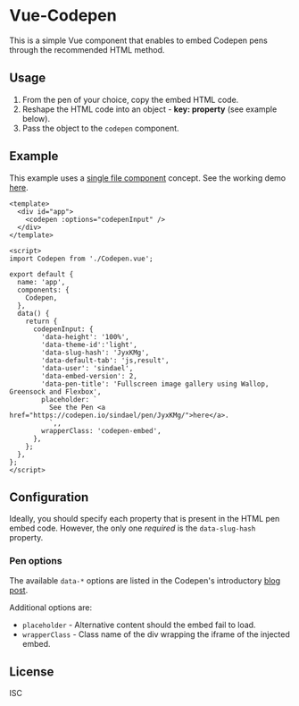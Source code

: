 # Vue-Codepen
This is a simple Vue component that enables to embed Codepen pens through the recommended HTML method.

## Usage
1. From the pen of your choice, copy the embed HTML code.
2. Reshape the HTML code into an object - **key: property** (see example below).
3. Pass the object to the `codepen` component.


## Example
This example uses a [single file component](https://vuejs.org/v2/guide/single-file-components.html) concept.
See the working demo [here](https://elisiondesign.github.io/vue-codepen/).

```vue
<template>
  <div id="app">
    <codepen :options="codepenInput" />
  </div>
</template>

<script>
import Codepen from './Codepen.vue';

export default {
  name: 'app',
  components: {
    Codepen,
  },
  data() {
    return {
      codepenInput: {
        'data-height': '100%',
        'data-theme-id':'light',
        'data-slug-hash': 'JyxKMg',
        'data-default-tab': 'js,result',
        'data-user': 'sindael',
        'data-embed-version': 2,
        'data-pen-title': 'Fullscreen image gallery using Wallop, Greensock and Flexbox',
        placeholder: `
          See the Pen <a href="https://codepen.io/sindael/pen/JyxKMg/">here</a>.
          `,,
        wrapperClass: 'codepen-embed',
      },
    };
  },
};
</script>
```

## Configuration
Ideally, you should specify each property that is present in the HTML pen embed code. However, the only one *required* is the `data-slug-hash` property.

### Pen options
The available `data-*` options are listed in the Codepen's introductory [blog post](https://blog.codepen.io/documentation/features/embedded-pens/#override-attributes-5).

Additional options are:
- `placeholder` - Alternative content should the embed fail to load.
- `wrapperClass` - Class name of the div wrapping the iframe of the injected embed.

## License
ISC
